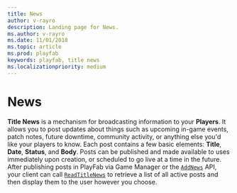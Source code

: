 ```yaml
---
title: News
author: v-rayro
description: Landing page for News.
ms.author: v-rayro
ms.date: 11/01/2018
ms.topic: article
ms.prod: playfab
keywords: playfab, title news
ms.localizationpriority: medium
---
```


# News

**Title News** is a mechanism for broadcasting information to your **Players**. It allows you to post updates about things such as upcoming in-game events, patch notes, future downtime, community activity, or anything else you'd like your players to know. Each post contains a few basic elements: **Title**, **Date**, **Status**, and **Body**. Posts can be published and made available to uses immediately upon creation, or scheduled to go live at a time in the future.  After publishing posts in PlayFab via Game Manager or the [`AddNews`](xref:titleid.playfabapi.com.admin.title-widedatamanagement.addnews) API, your client can call [`ReadTitleNews`](xref:titleid.playfabapi.com.admin.title-widedatamanagement.readtitlenews) to retrieve a list of all active posts and then display them to the user however you choose.
